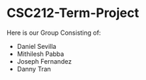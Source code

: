# CSC212-Term-Project
Here is our Group Consisting of:
- Daniel Sevilla
- Mithilesh Pabba
- Joseph Fernandez
- Danny Tran
